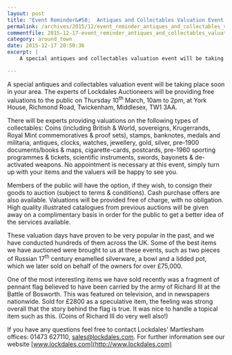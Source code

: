 ```yaml
---
layout: post
title: "Event Reminder&#58;  Antiques and Collectables Valuation Event - 10 March 2016"
permalink: /archives/2015/12/event_reminder_antiques_and_collectables_valuation.html
commentfile: 2015-12-17-event_reminder_antiques_and_collectables_valuation
category: around_town
date: 2015-12-17 20:50:36
excerpt: |
    A special antiques and collectables valuation event will be taking place soon in your area. The experts of Lockdales Auctioneers will be providing free valuations to the public on Thursday 10<sup>th</sup> March, 10am to 2pm, at York House, Richmond Road, Twickenham, Middlesex, TW1 3AA.

---
```


A special antiques and collectables valuation event will be taking place soon in your area. The experts of Lockdales Auctioneers will be providing free valuations to the public on Thursday 10<sup>th</sup> March, 10am to 2pm, at York House, Richmond Road, Twickenham, Middlesex, TW1 3AA.

There will be experts providing valuations on the following types of collectables: Coins (including British & World, sovereigns, Krugerrands, Royal Mint commemoratives & proof sets), stamps, banknotes, medals and militaria, antiques, clocks, watches, jewellery, gold, silver, pre-1900 documents/books & maps, cigarette-cards, postcards, pre-1960 sporting programmes & tickets, scientific instruments, swords, bayonets & de-activated weapons. No appointment is necessary at this event, simply turn up with your items and the valuers will be happy to see you.

Members of the public will have the option, if they wish, to consign their goods to auction (subject to terms & conditions). Cash purchase offers are also available. Valuations will be provided free of charge, with no obligation. High quality illustrated catalogues from previous auctions will be given away on a complimentary basis in order for the public to get a better idea of the services available.

These valuation days have proven to be very popular in the past, and we have conducted hundreds of them across the UK. Some of the best items we have auctioned were brought to us at these events, such as two pieces of Russian 17<sup>th</sup> century enamelled silverware, a bowl and a lidded pot, which we later sold on behalf of the owners for over £75,000.

One of the most interesting items we have sold recently was a fragment of pennant flag believed to have been carried by the army of Richard III at the Battle of Bosworth. This was featured on television, and in newspapers nationwide. Sold for £2800 as a speculative item, the feeling was strong overall that the story behind the flag is true. It was nice to handle a topical item such as this. (Coins of Richard III do very well also!)

If you have any questions feel free to contact Lockdales' Martlesham offices: 01473 627110, <sales@lockdales.com>. For further information see our website [www.lockdales.com](http://www.lockdales.com)
